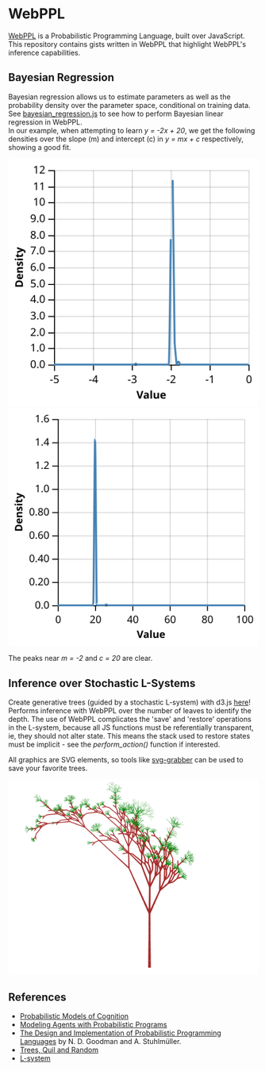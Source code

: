 ﻿# WebPPL
[WebPPL](http://webppl.org) is a Probabilistic Programming Language, built over JavaScript. This repository contains gists written in WebPPL that highlight WebPPL's inference capabilities.

## Bayesian Regression
Bayesian regression allows us to estimate parameters as well as the probability density over the parameter space, conditional on training data.
See [bayesian_regression.js](regression/bayesian_regression.js) to see how to perform Bayesian linear regression in WebPPL.  
In our example, when attempting to learn *y = -2x + 20*, we get the following densities over the slope (m) and intercept (c) in *y = mx + c* respectively, showing a good fit.

<p align="center"> 
    <img src="https://github.com/ameya98/WebPPL/blob/master/regression/bayesian_regression_slope.svg" alt="slope density">
    <img src="https://github.com/ameya98/WebPPL/blob/master/regression/bayesian_regression_intercept.svg" alt="intercept density">
</p>

The peaks near *m = -2* and *c = 20* are clear.

## Inference over Stochastic L-Systems
Create generative trees (guided by a stochastic L-system) with d3.js [here](https://ameya98.github.io/WebPPL/generative_art/)! 
Performs inference with WebPPL over the number of leaves to identify the depth. The use of WebPPL complicates the 'save' and 'restore' operations in the L-system, because all JS functions must be referentially transparent, ie, they should not alter state. This means the stack used to restore states must be implicit - see the *perform_action()* function if interested.

All graphics are SVG elements, so tools like [svg-grabber](https://chrome.google.com/webstore/detail/svg-grabber-get-all-the-s/ndakggdliegnegeclmfgodmgemdokdmg) can be used to save your favorite trees.

<p align="center"> 
    <img src="https://github.com/ameya98/WebPPL/blob/master/generative_art/sample.png" alt="a tree in d3">
</p>

## References
* [Probabilistic Models of Cognition](https://probmods.org/)  
* [Modeling Agents with Probabilistic Programs](https://agentmodels.org/)  
* [The Design and Implementation of Probabilistic Programming Languages](http://dippl.org) by N. D. Goodman and A. Stuhlmüller.
* [Trees, Quil and Random](http://nbeloglazov.com/2015/05/18/trees-quil-and-random.html)
* [L-system](https://en.wikipedia.org/wiki/L-system)
